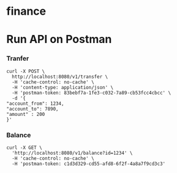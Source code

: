 # finance

# Run API on Postman

### Tranfer ###
```
curl -X POST \
  http://localhost:8080/v1/transfer \
  -H 'cache-control: no-cache' \
  -H 'content-type: application/json' \
  -H 'postman-token: 83bebf7a-1fe3-c032-7a89-cb53fcc4cbcc' \
  -d '{
"account_from": 1234,
"account_to": 7890,
"amount" : 200
}'
```
### Balance ###
```
curl -X GET \
  'http://localhost:8080/v1/balance?id=1234' \
  -H 'cache-control: no-cache' \
  -H 'postman-token: c1d3d329-cd55-afd8-6f2f-4a8a7f9cd3c3'
  ````
